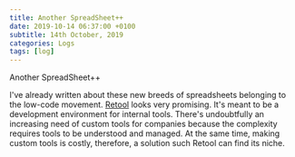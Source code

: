 ```yaml
---
title: Another SpreadSheet++
date: 2019-10-14 06:37:00 +0100
subtitle: 14th October, 2019
categories: Logs
tags: [log]
---
```


Another SpreadSheet++

I've already written about these new breeds of spreadsheets belonging to the low-code movement. [Retool](https://retool.com/) looks very promising. It's meant to be a development environment for internal tools. There's undoubtfully an increasing need of custom tools for companies because the complexity requires tools to be understood and managed. At the same time, making custom tools is costly, therefore, a solution such Retool can find its niche.